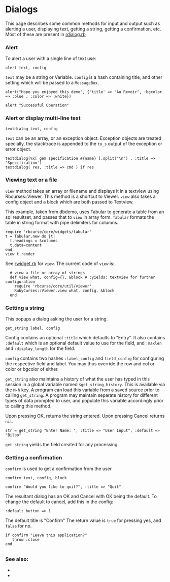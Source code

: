 # Dialogs

This page describes some common methods for input and output such as alerting a user, displaying text, getting a string, getting a confirmation, etc. Most of these are present in [rdialog.rb](https://github.com/rkumar/rbcurse-core/blob/master/lib/rbcurse/core/util/rdialogs.rb)

### Alert

To alert a user with a single line of text use:

    alert text, config

`text` may be a string or Variable.
`config` is a hash containing title, and other setting which will be passed to a `MessageBox`.

    alert("Hope you enjoyed this demo", {'title' => "Au Revoir", :bgcolor => :blue , :color => :white})

    alert "Successful Operation"
    
### Alert or display multi-line text

    textdialog text, config

`text` can be an array, or an exception object. Exception objects are treated specially, the stacktrace is appended to the `to_s` output of the exception or error object.

    textdialog(%x[ gem specification #{name} ].split("\n") , :title => 'Specification')
    textdialog( res, :title => cmd ) if res


### Viewing text or a file

`view` method takes an array or filename and displays it in a textview using Rbcurses::Viewer. 
This method is a shortcut to Viewer. `view` also takes a config object and a block which are both passed to Textview.

This example, taken from dbdemo, uses Tabular to generate a table from an sql resultset, and passes that to `view` in array form. `Tabular` formats the table in string format with pipe delimiters for columns.

    require 'rbcurse/core/widgets/tabular'
    t = Tabular.new do |t|
      t.headings = $columns
      t.data=content   
    end
    view t.render

See [rwidget.rb](https://github.com/rkumar/rbcurse-core/blob/master/lib/rbcurse/core/widgets/rwidget.rb) for `view`.
The current code of `view` is:

      # view a file or array of strings
      def view what, config={}, &block # :yields: textview for further configuration
        require 'rbcurse/core/util/viewer'
        RubyCurses::Viewer.view what, config, &block
      end

### Getting a string

This popups a dialog asking the user for a string. 

    get_string label, config

Config contains an optional `:title` which defaults to "Entry". It also contains `:default` which is an optional default value to use for the field, and `:maxlen` and `:display_length` for the field.

`config` contains two hashes `:label_config` and `field_config` for configuring the respective field and label.
You may thus override the row and col or color or bgcolor of either.

`get_string` also maintains a history of what the user has typed in this session in a global variable named `$get_string_history`. This is available via the `M-h` key. A program can load this variable from a saved source prior to calling `get_string`. A program may maintain separate history for different types of data prompted to user, and populate this variable accordingly prior to calling this method.

Upon pressing OK, returns the string entered. Upon pressing Cancel returns `nil`.

    str = get_string "Enter Name: ", :title => "User Input", :default => "Bilbo"

`get_string` yields the field created for any processing.

### Getting a confirmation

`confirm` is used to get a confirmation from the user

    confirm text, config, block

    confirm "Would you like to quit?", :title => "Quit"

The resultant dialog has an OK and Cancel with OK being the default.
To change the default to cancel, add this in the config:

    :default_button => 1

The default title is "Confirm"
The return value is `true` for pressing yes, and `false` for no.

    if confirm "Leave this application?"
       throw :close
    end


## 


### See also:

-
-

